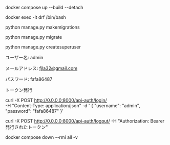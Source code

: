 docker compose up --build --detach

docker exec -it drf /bin/bash

python manage.py makemigrations

python manage.py migrate

python manage.py createsuperuser

ユーザー名: admin

メールアドレス: fjla32@gmail.com

パスワード: fafa86487

トークン発行

curl -X POST http://0.0.0.0:8000/api-auth/login/ \
-H "Content-Type: application/json" -d ' { "username": "admin", "password": "fafa86487" }'

curl -X POST http://0.0.0.0:8000/api-auth/logout/ -H "Authorization: Bearer 発行されたトークン"

docker compose down --rmi all -v